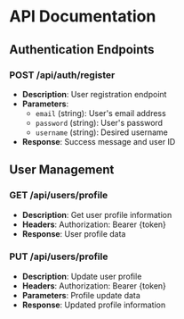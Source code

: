 # API Documentation

## Authentication Endpoints

<!-- ### POST /api/auth/login
- **Description**: User login endpoint
- **Parameters**: 
  - `username` (string): User's username
  - `password` (string): User's password
- **Response**: JWT token and user information -->

### POST /api/auth/register
- **Description**: User registration endpoint
- **Parameters**:
  - `email` (string): User's email address
  - `password` (string): User's password
  - `username` (string): Desired username
- **Response**: Success message and user ID

## User Management

### GET /api/users/profile
- **Description**: Get user profile information
- **Headers**: Authorization: Bearer {token}
- **Response**: User profile data

### PUT /api/users/profile
- **Description**: Update user profile
- **Headers**: Authorization: Bearer {token}
- **Parameters**: Profile update data
- **Response**: Updated profile information
